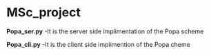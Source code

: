 # MSc_project

**Popa_ser.py**
-It is the server side implimentation of the Popa scheme

**Popa_cli.py**
-It is the client side implimention of the Popa cheme 
